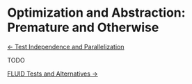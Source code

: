 # Optimization and Abstraction: Premature and Otherwise

[&larr; Test Independence and Parallelization](./test-independence.md)

TODO

[FLUID Tests and Alternatives &rarr;](./fluid.md)
